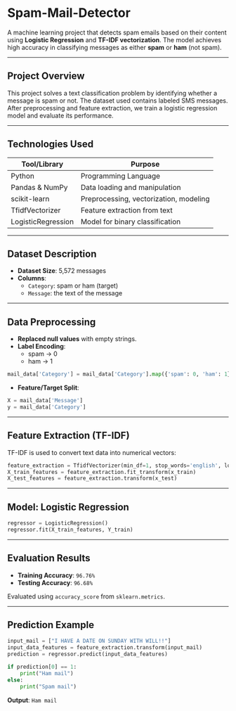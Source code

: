 # Spam-Mail-Detector

A machine learning project that detects spam emails based on their content using **Logistic Regression** and **TF-IDF vectorization**. The model achieves high accuracy in classifying messages as either **spam** or **ham** (not spam).

---

##  Project Overview

This project solves a text classification problem by identifying whether a message is spam or not. The dataset used contains labeled SMS messages. After preprocessing and feature extraction, we train a logistic regression model and evaluate its performance.

---

## Technologies Used

| Tool/Library         | Purpose                             |
|----------------------|-------------------------------------|
| Python               | Programming Language                |
| Pandas & NumPy       | Data loading and manipulation       |
| scikit-learn         | Preprocessing, vectorization, modeling |
| TfidfVectorizer      | Feature extraction from text        |
| LogisticRegression   | Model for binary classification     |

---

##  Dataset Description

- **Dataset Size**: 5,572 messages
- **Columns**:
  - `Category`: spam or ham (target)
  - `Message`: the text of the message

---

##  Data Preprocessing

- **Replaced null values** with empty strings.
- **Label Encoding**:
  - spam → 0
  - ham → 1

```python
mail_data['Category'] = mail_data['Category'].map({'spam': 0, 'ham': 1})
```

- **Feature/Target Split**:
```python
X = mail_data['Message']
y = mail_data['Category']
```

---

##  Feature Extraction (TF-IDF)

TF-IDF is used to convert text data into numerical vectors:

```python
feature_extraction = TfidfVectorizer(min_df=1, stop_words='english', lowercase=True)
X_train_features = feature_extraction.fit_transform(x_train)
X_test_features = feature_extraction.transform(x_test)
```

---

##  Model: Logistic Regression

```python
regressor = LogisticRegression()
regressor.fit(X_train_features, Y_train)
```

---

##  Evaluation Results

- **Training Accuracy**: `96.76%`
- **Testing Accuracy**: `96.68%`

Evaluated using `accuracy_score` from `sklearn.metrics`.

---

##  Prediction Example

```python
input_mail = ["I HAVE A DATE ON SUNDAY WITH WILL!!"]
input_data_features = feature_extraction.transform(input_mail)
prediction = regressor.predict(input_data_features)

if prediction[0] == 1:
    print("Ham mail")
else:
    print("Spam mail")
```

**Output**: `Ham mail`

